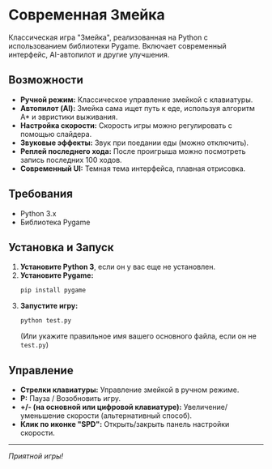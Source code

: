 # Современная Змейка

Классическая игра "Змейка", реализованная на Python с использованием библиотеки Pygame. Включает современный интерфейс, AI-автопилот и другие улучшения.

## Возможности

*   **Ручной режим:** Классическое управление змейкой с клавиатуры.
*   **Автопилот (AI):** Змейка сама ищет путь к еде, используя алгоритм A* и эвристики выживания.
*   **Настройка скорости:** Скорость игры можно регулировать с помощью слайдера.
*   **Звуковые эффекты:** Звук при поедании еды (можно отключить).
*   **Реплей последнего хода:** После проигрыша можно посмотреть запись последних 100 ходов.
*   **Современный UI:** Темная тема интерфейса, плавная отрисовка.

## Требования

*   Python 3.x
*   Библиотека Pygame

## Установка и Запуск

1.  **Установите Python 3**, если он у вас еще не установлен.
2.  **Установите Pygame:**
    ```bash
    pip install pygame
    ```
3.  **Запустите игру:**
    ```bash
    python test.py 
    ``` 
    (Или укажите правильное имя вашего основного файла, если он не `test.py`)

## Управление

*   **Стрелки клавиатуры:** Управление змейкой в ручном режиме.
*   **P:** Пауза / Возобновить игру.
*   **+/- (на основной или цифровой клавиатуре):** Увеличение/уменьшение скорости (альтернативный способ).
*   **Клик по иконке "SPD":** Открыть/закрыть панель настройки скорости.

---
*Приятной игры!*
